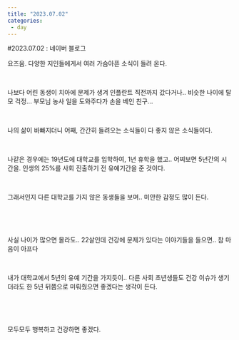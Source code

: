 ```yaml
---
title: "2023.07.02"
categories:
 - day
---
```

#2023.07.02 : 네이버 블로그








요즈음. 다양한 지인들에게서 여러 가슴아픈 소식이 들려 온다.

​

나보다 어린 동생이 치아에 문제가 생겨 인플란트 직전까지 갔다거나.. 비슷한 나이에 탈모 걱정... 부모님 농사 일을 도와주다가 손을 베인 친구...

​

나의 삶이 바빠지더니 어째, 간간히 들려오는 소식들이 다 좋지 않은 소식들이다.

​

나같은 경우에는 19년도에 대학교를 입학하여, 1년 휴학을 했고.. 어찌보면 5년간의 시간을. 인생의 25%를 사회 진출하기 전 유예기간을 준 것이다.

​

그래서인지 다른 대학교를 가지 않은 동생들을 보며.. 미안한 감정도 많이 든다.

​

​

사실 나이가 많으면 몰라도.. 22살인데 건강에 문제가 있다는 이야기들을 들으면.. 참 마음이 아프다

​

내가 대학교에서 5년의 유예 기간을 가지듯이.. 다른 사회 초년생들도 건강 이슈가 생기더라도 한 5년 뒤쯤으로 미뤄줬으면 좋겠다는 생각이 든다.

​

​

모두모두 행복하고 건강하면 좋겠다.

​





 

